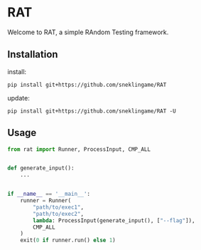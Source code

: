 # RAT
Welcome to RAT, a simple RAndom Testing framework.

## Installation

install:
```console
pip install git+https://github.com/sneklingame/RAT
```

update:
```console
pip install git+https://github.com/sneklingame/RAT -U
```

## Usage
```python
from rat import Runner, ProcessInput, CMP_ALL


def generate_input():
    ...


if __name__ == '__main__':
    runner = Runner(
        "path/to/exec1",
        "path/to/exec2",
        lambda: ProcessInput(generate_input(), ["--flag"]),
        CMP_ALL
    )
    exit(0 if runner.run() else 1)
```
